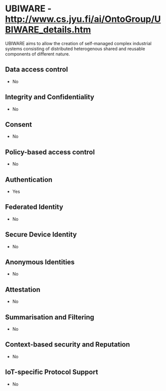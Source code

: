 # UBIWARE - http://www.cs.jyu.fi/ai/OntoGroup/UBIWARE_details.htm
UBIWARE aims to allow the creation of self-managed complex industrial systems consisting of distributed heterogenous shared and reusable components of different nature.

## Data access control
- No

## Integrity and Confidentiality
- No

## Consent
- No

## Policy-based access control
- No

## Authentication
- Yes

## Federated Identity
- No

## Secure Device Identity
- No

## Anonymous Identities
- No

## Attestation
- No

## Summarisation and Filtering
- No

## Context-based security and Reputation
- No

## IoT-specific Protocol Support
- No
